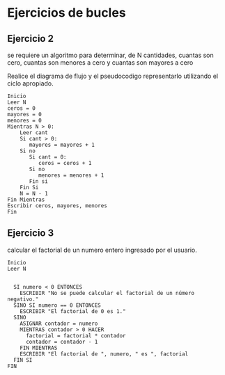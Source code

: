 # Ejercicios de bucles 

## Ejercicio 2

se requiere un algoritmo para determinar, de N cantidades, cuantas son cero, cuantas son menores a cero y cuantas son mayores a cero

Realice el diagrama de flujo y el pseudocodigo representarlo utilizando el ciclo apropiado.

```
Inicio
Leer N
ceros = 0
mayores = 0
menores = 0
Mientras N > 0:
    Leer cant
    Si cant > 0:
       mayores = mayores + 1
    Si no
       Si cant = 0:
          ceros = ceros + 1
       Si no
          menores = menores + 1
       Fin si
    Fin Si
    N = N - 1
Fin Mientras
Escribir ceros, mayores, menores
Fin
```






## Ejercicio 3

calcular el factorial de un numero entero ingresado por el usuario.

```
Inicio
Leer N


  SI numero < 0 ENTONCES
    ESCRIBIR "No se puede calcular el factorial de un número negativo."
  SINO SI numero == 0 ENTONCES
    ESCRIBIR "El factorial de 0 es 1."
  SINO
    ASIGNAR contador = numero
    MIENTRAS contador > 0 HACER
      factorial = factorial * contador
      contador = contador - 1
    FIN MIENTRAS
    ESCRIBIR "El factorial de ", numero, " es ", factorial
  FIN SI
FIN